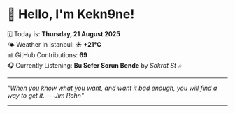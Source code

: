 # 👋 Hello, I'm Kekn9ne!

🗓️ Today is: **Thursday, 21 August 2025**  
🌤️ Weather in Istanbul: **☀️   +21°C**  
📊 GitHub Contributions: **69**  
🎧 Currently Listening: **Bu Sefer Sorun Bende** by *Sokrat St* 🎶

---

_"When you know what you want, and want it bad enough, you will find a way to get it. — *Jim Rohn*"_

---
